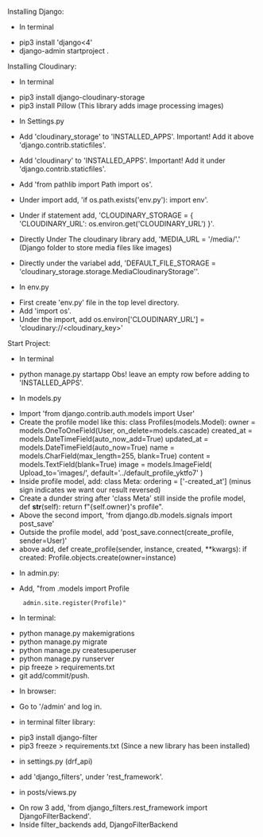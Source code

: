 Installing Django:
* In terminal
- pip3 install 'django<4'
- django-admin startproject <projectName> .


Installing Cloudinary:
* In terminal
- pip3 install django-cloudinary-storage
- pip3 install Pillow (This library adds image processing images)

* In Settings.py
- Add 'cloudinary_storage' to 'INSTALLED_APPS'.
  Important! Add it above 'django.contrib.staticfiles'.
- Add 'cloudinary' to 'INSTALLED_APPS'.
  Important! Add it under 'django.contrib.staticfiles'.

- Add 'from pathlib import Path
       import os'.
- Under import add, 'if os.path.exists('env.py'):
    import env'.
- Under if statement add, 'CLOUDINARY_STORAGE = {
    'CLOUDINARY_URL': os.environ.get('CLOUDINARY_URL')
}'.
- Directly Under The cloudinary library add, 'MEDIA_URL = '/media/'.' (Django folder to store media files like images)
- Directly under the variabel add, 'DEFAULT_FILE_STORAGE = 'cloudinary_storage.storage.MediaCloudinaryStorage''.


* In env.py
- First create 'env.py' file in the top level directory.
- Add 'import os'.
- Under the import, add os.environ['CLOUDINARY_URL'] = 'cloudinary://<cloudinary_key>'


Start Project:
* In terminal
- python manage.py startapp <projectname>
Obs! leave an empty row before adding <projectname> to 'INSTALLED_APPS'.

* In models.py
- Import 'from django.contrib.auth.models import User'
- Create the profile model like this:
  class Profiles(models.Model):
    owner = models.OneToOneField(User, on_delete=models.cascade)
    created_at = models.DateTimeField(auto_now_add=True)
    updated_at = models.DateTimeField(auto_now=True)
    name = models.CharField(max_length=255, blank=True)
    content = models.TextField(blank=True)
    image = models.ImageField(
        Upload_to='images/', default='../default_profile_yktfo7'
    )
- Inside profile model, add:
  class Meta:
    ordering = ['-created_at'] (minus sign indicates we want our result reversed)
- Create a dunder string after 'class Meta' still inside the profile model,
  def __str__(self):
    return f"{self.owner}'s profile".
- Above the second import, 'from django.db.models.signals import post_save'
- Outside the profile model, add 'post_save.connect(create_profile, sender=User)'
- above add,
  def create_profile(sender, instance, created, **kwargs):
    if created:
        Profile.objects.create(owner=instance)


* In admin.py:
- Add, "from .models import Profile
       
       admin.site.register(Profile)"


* In terminal:
- python manage.py makemigrations
- python manage.py migrate
- python manage.py createsuperuser
- python manage.py runserver
- pip freeze > requirements.txt
- git add/commit/push.

* In browser:
- Go to '/admin' and log in.


* in terminal filter library:
- pip3 install django-filter
- pip3 freeze > requirements.txt (Since a new library has been installed)

* in settings.py (drf_api)
- add 'django_filters', under 'rest_framework'.

* in posts/views.py
- On row 3 add, 'from django_filters.rest_framework import DjangoFilterBackend'.
- Inside filter_backends add, DjangoFilterBackend